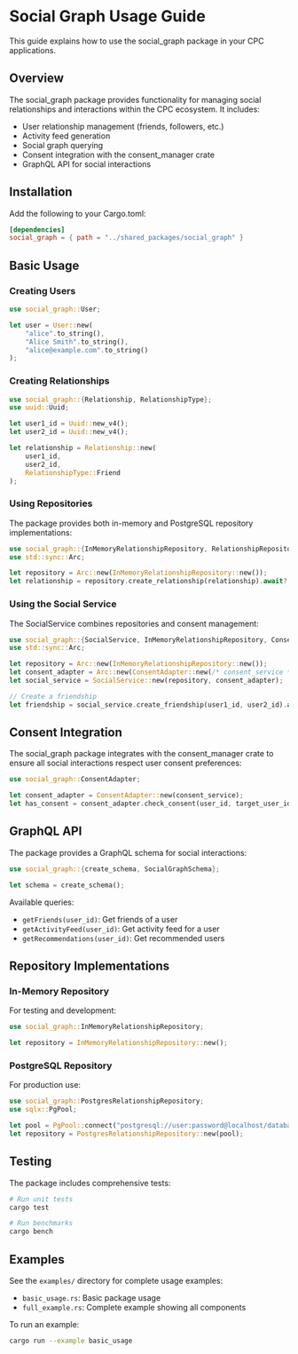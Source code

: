# Social Graph Usage Guide

This guide explains how to use the social_graph package in your CPC applications.

## Overview

The social_graph package provides functionality for managing social relationships and interactions within the CPC ecosystem. It includes:

- User relationship management (friends, followers, etc.)
- Activity feed generation
- Social graph querying
- Consent integration with the consent_manager crate
- GraphQL API for social interactions

## Installation

Add the following to your Cargo.toml:

```toml
[dependencies]
social_graph = { path = "../shared_packages/social_graph" }
```

## Basic Usage

### Creating Users

```rust
use social_graph::User;

let user = User::new(
    "alice".to_string(),
    "Alice Smith".to_string(),
    "alice@example.com".to_string()
);
```

### Creating Relationships

```rust
use social_graph::{Relationship, RelationshipType};
use uuid::Uuid;

let user1_id = Uuid::new_v4();
let user2_id = Uuid::new_v4();

let relationship = Relationship::new(
    user1_id,
    user2_id,
    RelationshipType::Friend
);
```

### Using Repositories

The package provides both in-memory and PostgreSQL repository implementations:

```rust
use social_graph::{InMemoryRelationshipRepository, RelationshipRepository};
use std::sync::Arc;

let repository = Arc::new(InMemoryRelationshipRepository::new());
let relationship = repository.create_relationship(relationship).await?;
```

### Using the Social Service

The SocialService combines repositories and consent management:

```rust
use social_graph::{SocialService, InMemoryRelationshipRepository, ConsentAdapter};
use std::sync::Arc;

let repository = Arc::new(InMemoryRelationshipRepository::new());
let consent_adapter = Arc::new(ConsentAdapter::new(/* consent_service */));
let social_service = SocialService::new(repository, consent_adapter);

// Create a friendship
let friendship = social_service.create_friendship(user1_id, user2_id).await?;
```

## Consent Integration

The social_graph package integrates with the consent_manager crate to ensure all social interactions respect user consent preferences:

```rust
use social_graph::ConsentAdapter;

let consent_adapter = ConsentAdapter::new(consent_service);
let has_consent = consent_adapter.check_consent(user_id, target_user_id).await?;
```

## GraphQL API

The package provides a GraphQL schema for social interactions:

```rust
use social_graph::{create_schema, SocialGraphSchema};

let schema = create_schema();
```

Available queries:
- `getFriends(user_id)`: Get friends of a user
- `getActivityFeed(user_id)`: Get activity feed for a user
- `getRecommendations(user_id)`: Get recommended users

## Repository Implementations

### In-Memory Repository

For testing and development:

```rust
use social_graph::InMemoryRelationshipRepository;

let repository = InMemoryRelationshipRepository::new();
```

### PostgreSQL Repository

For production use:

```rust
use social_graph::PostgresRelationshipRepository;
use sqlx::PgPool;

let pool = PgPool::connect("postgresql://user:password@localhost/database").await?;
let repository = PostgresRelationshipRepository::new(pool);
```

## Testing

The package includes comprehensive tests:

```bash
# Run unit tests
cargo test

# Run benchmarks
cargo bench
```

## Examples

See the `examples/` directory for complete usage examples:

- `basic_usage.rs`: Basic package usage
- `full_example.rs`: Complete example showing all components

To run an example:

```bash
cargo run --example basic_usage